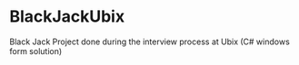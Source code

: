# BlackJackUbix
Black Jack Project done during the interview process at Ubix (C# windows form solution)
